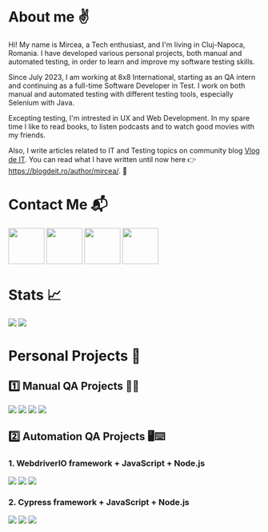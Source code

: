 # About me :v:

Hi! My name is Mircea, a Tech enthusiast, and I'm living in Cluj-Napoca, Romania. I have developed various personal projects, both manual and automated testing, in order to learn and improve my software testing skills.

Since July 2023, I am working at 8x8 International, starting as an QA intern and continuing as a full-time Software Developer in Test. I work on both manual and automated testing with different testing tools, especially Selenium with Java.

Excepting testing, I'm intrested in UX and Web Development. In my spare time I like to read books, to listen podcasts and to watch good movies with my friends.

Also, I write articles related to IT and Testing topics on community blog <a href="https://www.blogdeit.ro/">Vlog de IT</a>. You can read what I have written until now here 👉 https://blogdeit.ro/author/mircea/. 📑 





# Contact Me :mailbox_with_mail:
<a href="https://www.linkedin.com/in/mirceamacarie/"><img src="https://user-images.githubusercontent.com/115346533/210137701-8de326f3-58e2-4d99-90da-5e10f17525a8.png" width="auto" height= "72"/></a>     <a href="mailto:mirceagabriel.macarie@gmail.com"><img src="https://user-images.githubusercontent.com/115346533/210137858-75ba249f-b3b1-4a67-97d0-c3df6c828320.png" width="auto" height= "72"/></a>     <a href="https://www.facebook.com/mirceagabriel.macarie"><img src="https://user-images.githubusercontent.com/115346533/210137766-7aac843f-2d47-4a72-9072-bb965f9c2f06.png" width="auto" height= "72"/></a>     <a href="https://join.skype.com/invite/OFa8f8uDbhZT"><img src="https://user-images.githubusercontent.com/115346533/210176058-0d9711dd-505e-455a-ad59-8d30f47ad815.png" width="auto" height= "72"/></a>





# Stats :chart_with_upwards_trend:
<a href="https://github.com/MirceaMacarie?tab=repositories"><img src="https://github-readme-stats.vercel.app/api?username=MirceaMacarie&count_private=true&show_icons=true&theme=gruvbox"/></a>     <a href="https://github.com/MirceaMacarie?tab=repositories"><img src="https://github-readme-stats.vercel.app/api/top-langs/?username=MirceaMacarie&theme=dark" align= "top"/></a>





# Personal Projects :open_file_folder:

## :one: Manual QA Projects :mag_right::lady_beetle:


<a href="https://github.com/MirceaMacarie/Test_Cases"><img src="https://github-readme-stats.vercel.app/api/pin?username=MirceaMacarie&repo=Test_Cases&theme=dark"/></a>     <a href="https://github.com/MirceaMacarie/Bug_Reports"><img src="https://github-readme-stats.vercel.app/api/pin?username=MirceaMacarie&repo=Bug_Reports&theme=dark"/></a>
<a href="https://github.com/MirceaMacarie/API_Testing"><img src="https://github-readme-stats.vercel.app/api/pin?username=MirceaMacarie&repo=API_Testing&theme=dark"/></a>     <a href="https://github.com/MirceaMacarie/SQL_Database_First_Project"><img src="https://github-readme-stats.vercel.app/api/pin?username=MirceaMacarie&repo=SQL_Database_First_Project&theme=dark"/></a>

## :two: Automation QA Projects :desktop_computer::keyboard:
### **1. WebdriverIO framework + JavaScript + Node.js**

<a href="https://github.com/MirceaMacarie/First_Automation_Test"><img src="https://github-readme-stats.vercel.app/api/pin?username=MirceaMacarie&repo=First_Automation_Test&theme=dark"/></a>     <a href="https://github.com/MirceaMacarie/Academic_Info_Automation_Test"><img src="https://github-readme-stats.vercel.app/api/pin?username=MirceaMacarie&repo=Academic_Info_Automation_Test&theme=dark"/></a>
<a href="https://github.com/MirceaMacarie/Udemy_Automation_Test"><img src="https://github-readme-stats.vercel.app/api/pin?username=MirceaMacarie&repo=Udemy_Automation_Test&theme=dark"/></a>


### **2. Cypress framework + JavaScript + Node.js**
<a href="https://github.com/MirceaMacarie/History_Cypress_Test"><img src="https://github-readme-stats.vercel.app/api/pin?username=MirceaMacarie&repo=History_Cypress_Test&theme=dark"/></a>     <a href="https://github.com/MirceaMacarie/Saucedemo_Cypress_Test"><img src="https://github-readme-stats.vercel.app/api/pin?username=MirceaMacarie&repo=Saucedemo_Cypress_Test&theme=dark"/></a>
<a href="https://github.com/MirceaMacarie/Eventbook_Cypress_Test"><img src="https://github-readme-stats.vercel.app/api/pin?username=MirceaMacarie&repo=Eventbook_Cypress_Test&theme=dark"/></a>



